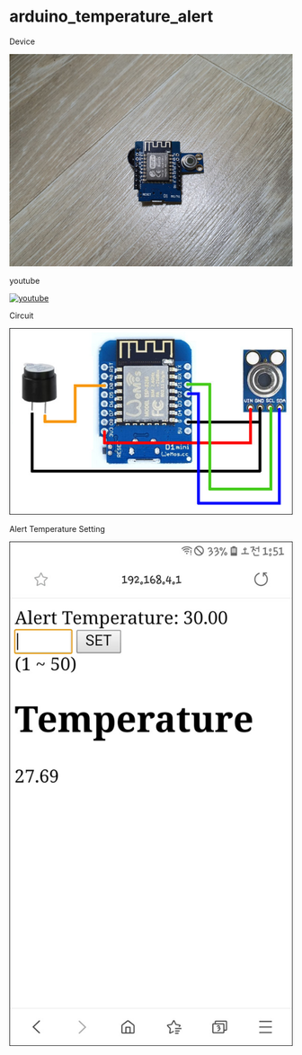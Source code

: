 # arduino_temperature_alert

Device

![device](image/device.jpg)

youtube

[![youtube](https://img.youtube.com/vi/f1dtH6AfRHU/0.jpg)](https://www.youtube.com/watch?v=f1dtH6AfRHU)

Circuit

![circuit](image/temperature_alert.jpg)

Alert Temperature Setting

![setting](image/setting.jpg)

